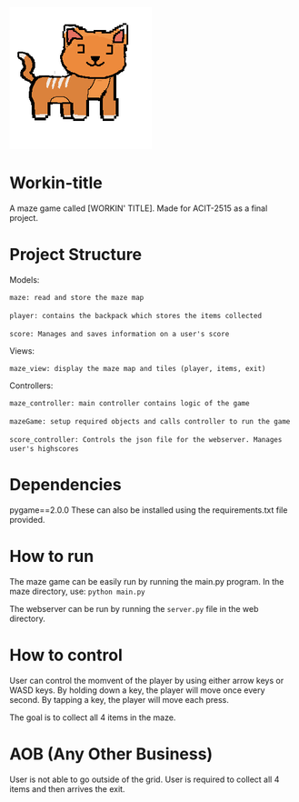 ![Horse Cat Image](maze/images/cathorse.png)
# Workin-title
A maze game called [WORKIN' TITLE]. Made for ACIT-2515 as a final project.


# Project Structure
Models:
    
    maze: read and store the maze map
    
    player: contains the backpack which stores the items collected
    
    score: Manages and saves information on a user's score
       
Views:

    maze_view: display the maze map and tiles (player, items, exit)
    
Controllers:

    maze_controller: main controller contains logic of the game
    
    mazeGame: setup required objects and calls controller to run the game
    
    score_controller: Controls the json file for the webserver. Manages user's highscores

# Dependencies
pygame==2.0.0
These can also be installed using the requirements.txt file provided.

# How to run
The maze game can be easily run by running the main.py program.
In the maze directory, use:
`python main.py`

The webserver can be run by running the `server.py` file in the web directory.

# How to control
User can control the momvent of the player by using either arrow keys or WASD keys. 
By holding down a key, the player will move once every second.
By tapping a key, the player will move each press.

The goal is to collect all 4 items in the maze.


# AOB (Any Other Business)
User is not able to go outside of the grid.
User is required to collect all 4 items and then arrives the exit.
